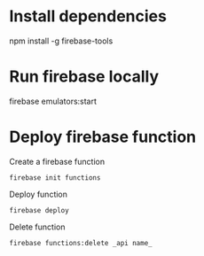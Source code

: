 # Install dependencies

npm install -g firebase-tools

# Run firebase locally

firebase emulators:start

# Deploy firebase function

Create a firebase function

```
firebase init functions
```

Deploy function

```
firebase deploy
```

Delete function

```
firebase functions:delete _api name_
```
